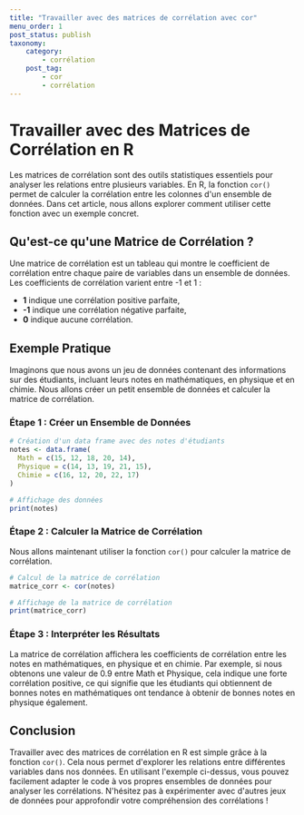 ```yaml
---
title: "Travailler avec des matrices de corrélation avec cor"
menu_order: 1
post_status: publish
taxonomy:
    category:
        - corrélation
    post_tag:
        - cor
        - corrélation
---
```


# Travailler avec des Matrices de Corrélation en R

Les matrices de corrélation sont des outils statistiques essentiels pour analyser les relations entre plusieurs variables. En R, la fonction `cor()` permet de calculer la corrélation entre les colonnes d'un ensemble de données. Dans cet article, nous allons explorer comment utiliser cette fonction avec un exemple concret.

## Qu'est-ce qu'une Matrice de Corrélation ?

Une matrice de corrélation est un tableau qui montre le coefficient de corrélation entre chaque paire de variables dans un ensemble de données. Les coefficients de corrélation varient entre -1 et 1 :
- **1** indique une corrélation positive parfaite,
- **-1** indique une corrélation négative parfaite,
- **0** indique aucune corrélation.

## Exemple Pratique

Imaginons que nous avons un jeu de données contenant des informations sur des étudiants, incluant leurs notes en mathématiques, en physique et en chimie. Nous allons créer un petit ensemble de données et calculer la matrice de corrélation.

### Étape 1 : Créer un Ensemble de Données

```R
# Création d'un data frame avec des notes d'étudiants
notes <- data.frame(
  Math = c(15, 12, 18, 20, 14),
  Physique = c(14, 13, 19, 21, 15),
  Chimie = c(16, 12, 20, 22, 17)
)

# Affichage des données
print(notes)
```

### Étape 2 : Calculer la Matrice de Corrélation

Nous allons maintenant utiliser la fonction `cor()` pour calculer la matrice de corrélation.

```R
# Calcul de la matrice de corrélation
matrice_corr <- cor(notes)

# Affichage de la matrice de corrélation
print(matrice_corr)
```

### Étape 3 : Interpréter les Résultats

La matrice de corrélation affichera les coefficients de corrélation entre les notes en mathématiques, en physique et en chimie. Par exemple, si nous obtenons une valeur de 0.9 entre Math et Physique, cela indique une forte corrélation positive, ce qui signifie que les étudiants qui obtiennent de bonnes notes en mathématiques ont tendance à obtenir de bonnes notes en physique également.

## Conclusion

Travailler avec des matrices de corrélation en R est simple grâce à la fonction `cor()`. Cela nous permet d'explorer les relations entre différentes variables dans nos données. En utilisant l'exemple ci-dessus, vous pouvez facilement adapter le code à vos propres ensembles de données pour analyser les corrélations. N'hésitez pas à expérimenter avec d'autres jeux de données pour approfondir votre compréhension des corrélations !

